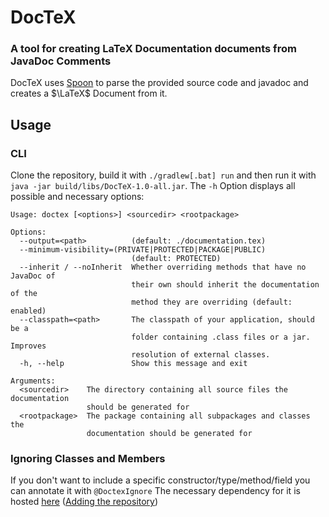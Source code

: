 # DocTeX
### A tool for creating LaTeX Documentation documents from JavaDoc Comments


DocTeX uses [Spoon](https://github.com/INRIA/spoon) to parse the provided source code and javadoc and creates a $\LaTeX$ Document from it.

## Usage
### CLI
Clone the repository, build it with `./gradlew[.bat] run` and then run it with `java -jar build/libs/DocTeX-1.0-all.jar`.
The `-h` Option displays all possible and necessary options:
```
Usage: doctex [<options>] <sourcedir> <rootpackage>

Options:
  --output=<path>          (default: ./documentation.tex)
  --minimum-visibility=(PRIVATE|PROTECTED|PACKAGE|PUBLIC)
                           (default: PROTECTED)
  --inherit / --noInherit  Whether overriding methods that have no JavaDoc of
                           their own should inherit the documentation of the
                           method they are overriding (default: enabled)
  --classpath=<path>       The classpath of your application, should be a
                           folder containing .class files or a jar. Improves
                           resolution of external classes.
  -h, --help               Show this message and exit

Arguments:
  <sourcedir>    The directory containing all source files the documentation
                 should be generated for
  <rootpackage>  The package containing all subpackages and classes the
                 documentation should be generated for
```
### Ignoring Classes and Members
If you don't want to include a specific constructor/type/method/field you can annotate it with `@DoctexIgnore`
The necessary dependency for it is hosted [here](https://mvn.packages.mr-pine.de/#/releases/de/mr-pine/doctex/annotations) ([Adding the repository](https://mvn.packages.mr-pine.de/#/releases))
